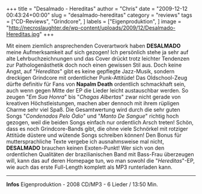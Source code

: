 +++
title = "Desalmado - Hereditas"
author = "Chris"
date = "2009-12-12 00:43:24+00:00"
slug = "desalmado-hereditas"
category = "reviews"
tags = ["CD-Reviews", "Grindcore", ]
labels = ["Eigenproduktion", ]
image = "http://necroslaughter.de/wp-content/uploads/2009/12/Desalmado-Hereditas.jpg"
+++

Mit einem ziemlich ansprechenden Coverartwork haben **DESALMADO** meine Aufmerksamkeit auf sich gezogen! Ich persönlich stehe ja sehr auf alte Lehrbuchzeichnungen und das Cover drückt trotz leichter Tendenzen zur Pathologenästhetik doch noch einen gewissen Stil aus.
Doch keine Angst, auf "_Hereditas_" gibt es keine gepflegte Jazz-Musik, sondern dreckigen Grindcore mit ordentlicher Punk-Attitüde! Das Oldschool-Zeug dürfte definitiv für Fans von **Napalm Death** ordentlich schmackhaft sein, auch wenn gegen Mitte der EP die Lieder leicht austauschbar werden. So zeugen "_Em Sua Honra_" bis "_Chagas Albertas_" zwar nicht gerade von kreativen Höchstleistungen, machen aber dennoch mit ihrem rüpligen Charme sehr viel Spaß. Die Gesamtwertung wird durch die sehr guten Songs "_Condenados Pelo Òdio_" und "_Manto De Sangue_" richtig hoch gezogen, weil die beiden Songs einfach nur ordentlich Arsch treten! Schön, dass es noch Grindcore-Bands gibt, die ohne viele Schnörkel mit rotziger Attitüde düstere und wütende Songs schreiben können! Den Bonus für muttersprachliche Texte vergebe ich ausnahmsweise mal nicht, **DESALMADO** brauchen keinen Exoten-Punkt!
Wer sich von den ordentlichen Qualitäten der brazilianischen Band mit Bass-Frau überzeugen will, kann das auf deren Homepage tun, wo man sowohl die "_Hereditas_"-EP, wie auch das erste Full-Length komplett als MP3 runterladen kann.





---
**Infos**
Eigenproduktion - 2008
CD/MP3 - 6 Lieder / 13:50 Min.
